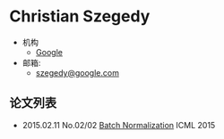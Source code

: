 # Christian Szegedy

- 机构
  - [Google](../Institutions/Google.md)
- 邮箱:
  - <szegedy@google.com>

## 论文列表

- 2015.02.11 No.02/02 [Batch Normalization](../Modules/Normalization/2015.02.11_BatchNorm.md) ICML 2015
